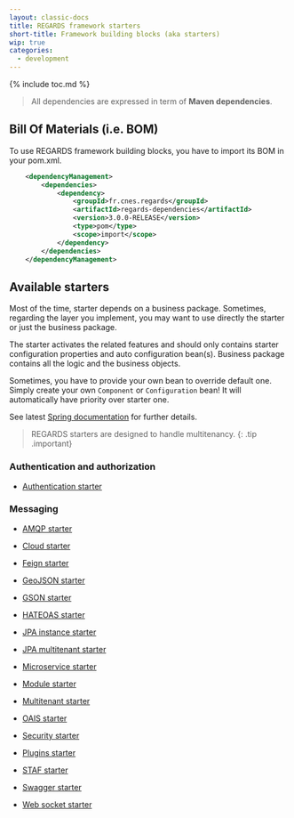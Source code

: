 ```yaml
---
layout: classic-docs
title: REGARDS framework starters
short-title: Framework building blocks (aka starters)
wip: true
categories:
  - development
---
```


{% include toc.md %}

> All dependencies are expressed in term of **Maven dependencies**.

## Bill Of Materials (i.e. BOM)

To use REGARDS framework building blocks, you have to import its BOM in your pom.xml.

```xml
    <dependencyManagement>
        <dependencies>
            <dependency>
                <groupId>fr.cnes.regards</groupId>
                <artifactId>regards-dependencies</artifactId>
                <version>3.0.0-RELEASE</version>
                <type>pom</type>
                <scope>import</scope>
            </dependency>
        </dependencies>
    </dependencyManagement>
```

## Available starters

Most of the time, starter depends on a business package. Sometimes, regarding the layer you implement, you may want to use directly the starter or just the business package.

The starter activates the related features and should only contains starter configuration properties and auto configuration bean(s). Business package contains all the logic and the business objects.

Sometimes, you have to provide your own bean to override default one. Simply create your own `Component` or `Configuration` bean! It will automatically have priority over starter one.

See latest [Spring documentation](https://docs.spring.io/spring-boot/docs/current/reference/htmlsingle/#boot-features-custom-starter) for further details.

> REGARDS starters are designed to handle multitenancy.
{: .tip .important}

### Authentication and authorization

* [Authentication starter](/development/framework/starters/authentication-starter/)

### Messaging

* [AMQP starter](/development/framework/starters/amqp-starter/)


* [Cloud starter](/development/framework/starters/cloud-starter/)
* [Feign starter](/development/framework/starters/feign-starter/)
* [GeoJSON starter](/development/framework/starters/geojson-starter/)
* [GSON starter](/development/framework/starters/gson-starter/)
* [HATEOAS starter](/development/framework/starters/hateoas-starter/)
* [JPA instance starter](/development/framework/starters/jpa-instance-starter/)
* [JPA multitenant starter](/development/framework/starters/jpa-multitenant-starter/)
* [Microservice starter](/development/framework/starters/microservice-starter/)
* [Module starter](/development/framework/starters/module-starter/)
* [Multitenant starter](/development/framework/starters/multitenant-starter/)
* [OAIS starter](/development/framework/starters/oais-starter/)
* [Security starter](/development/framework/starters/security-starter/)
* [Plugins starter](/development/framework/starters/plugins-starter/)
* [STAF starter](/development/framework/starters/staf-starter/)
* [Swagger starter](/development/framework/starters/swagger-starter/)
* [Web socket starter](/development/framework/starters/websocket-starter/)
